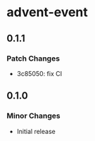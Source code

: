 # advent-event

## 0.1.1

### Patch Changes

- 3c85050: fix CI

## 0.1.0

### Minor Changes

- Initial release
